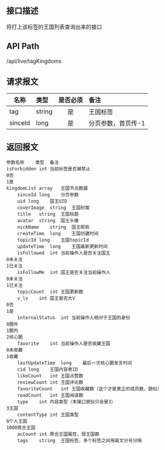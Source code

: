 ## 接口描述
将打上该标签的王国列表查询出来的接口
## API Path
/api/live/tagKingdoms
## 请求报文
|名称         |类型           |是否必须   |备注                                 |
|-------------|:--------------|:---------:|:------------------------------------|
|tag    |string    |是    |王国标签    |
|sinceId    |long    |是    |分页参数，首页传-1    |
## 返回报文
    参数名称	类型	备注
    isForbidden	int	当前标签是否被禁止
    0否
    1是
    kingdomList	array	王国节点数据
    	sinceId	long	分页参数
    	uid	long	国王UID
    	coverImage	string	王国封面
    	title	string	王国标题
    	avatar	string	国王头像
    	nickName	string	国王昵称
    	createTime	long	王国创建时间
    	topicId	long	王国topicId
    	updateTime	long	王国最新更新时间
    	isFollowed	int	当前操作人是否关注国王
    0未关注
    1已关注
    	isFollowMe	int	国王是否关注当前操作人
    0未关注
    1已关注
    	topicCount	int	王国更新数
    	v_lv	int	国王是否大V
    0否
    1是
    	internalStatus	int	当前操作人相对于王国的身份
    0圈外
    1圈内
    2核心圈
    	favorite	int	当前操作人是否收藏王国
    0未收藏
    1收藏
    	lastUpdateTime	long	最后一次核心圈发言时间
    	cid	long	王国内容表ID
    	likeCount	int	王国点赞数
    	reviewCount	int	王国评论数
    	favoriteCount	int	王国收藏数（这个才是真正的成员数，貌似）
    	readCount	int	王国阅读数
    	type	int	内容类型（本接口貌似只会是3）
    3王国
    	contentType	int	王国类型
    0个人王国
    1000聚合王国
    	acCount	int	聚合王国属性，母王国数
    	tags	string	王国标签，多个标签之间用英文分号分隔
